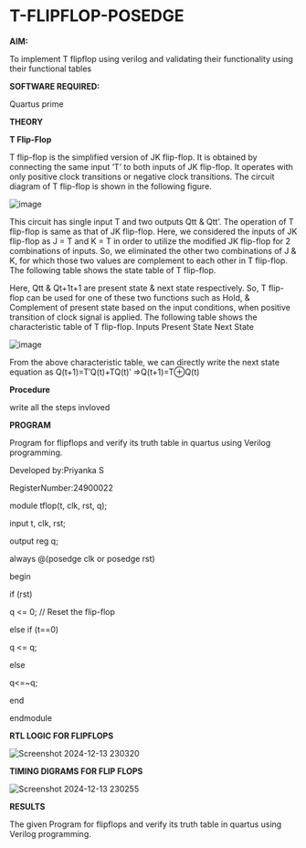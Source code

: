 # T-FLIPFLOP-POSEDGE

**AIM:**

To implement  T flipflop using verilog and validating their functionality using their functional tables

**SOFTWARE REQUIRED:**

Quartus prime

**THEORY**

**T Flip-Flop**

T flip-flop is the simplified version of JK flip-flop. It is obtained by connecting the same input ‘T’ to both inputs of JK flip-flop. It operates with only positive clock transitions or negative clock transitions. The circuit diagram of T flip-flop is shown in the following figure.

![image](https://github.com/naavaneetha/T-FLIPFLOP-POSEDGE/assets/154305477/458a68fe-2d08-4a9d-ac4f-7ae0480ce0bd)

 
This circuit has single input T and two outputs Qtt & Qtt’. The operation of T flip-flop is same as that of JK flip-flop. Here, we considered the inputs of JK flip-flop as J = T and K = T in order to utilize the modified JK flip-flop for 2 combinations of inputs. So, we eliminated the other two combinations of J & K, for which those two values are complement to each other in T flip-flop. The following table shows the state table of T flip-flop.

Here, Qtt & Qt+1t+1 are present state & next state respectively. So, T flip-flop can be used for one of these two functions such as Hold, & Complement of present state based on the input conditions, when positive transition of clock signal is applied. The following table shows the characteristic table of T flip-flop. Inputs Present State Next State

![image](https://github.com/naavaneetha/T-FLIPFLOP-POSEDGE/assets/154305477/cdd7fb32-539f-4b66-bb8d-f305a153c886)

 
From the above characteristic table, we can directly write the next state equation as Q(t+1)=T′Q(t)+TQ(t)′ ⇒Q(t+1)=T⊕Q(t)

**Procedure**

 write all the steps invloved 

**PROGRAM**

 Program for flipflops and verify its truth table in quartus using Verilog programming. 
 
 Developed by:Priyanka S 
 
 RegisterNumber:24900022

 module tflop(t, clk, rst, q);
 
  input t, clk, rst;
  
  output reg q;

  always @(posedge clk or posedge rst) 

begin
    
if (rst)

q <= 0; // Reset the flip-flop
    
else if (t==0)
     
 q <= q; 
 
 else

  q<=~q;
 
  end

endmodule



**RTL LOGIC FOR FLIPFLOPS**

![Screenshot 2024-12-13 230320](https://github.com/user-attachments/assets/1fddd1d5-6c6b-4538-9be1-b1a8f6bb5b57)


**TIMING DIGRAMS FOR FLIP FLOPS**

![Screenshot 2024-12-13 230255](https://github.com/user-attachments/assets/3311d85f-6e43-4edb-a25f-6988c56b9585)


**RESULTS**

The given Program for flipflops and verify its truth table in quartus using Verilog programming. 
